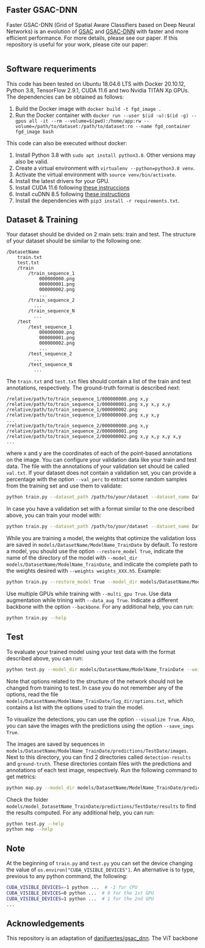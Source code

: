 ## Faster GSAC-DNN
Faster GSAC-DNN (Grid of Spatial Aware Classifiers based on Deep Neural Networks) is an evolution of
[GSAC](https://www.sciencedirect.com/science/article/abs/pii/S0923596521000023) and
[GSAC-DNN](https://www.sciencedirect.com/science/article/pii/S1051200422000902?via%3Dihub) with faster and more
efficient performance. For more details, please see our paper. If this repository is useful for your work, please cite
our paper:

```

``` 

## Software requeriments

This code has been tested on Ubuntu 18.04.6 LTS with Docker 20.10.12, Python 3.8, TensorFlow 2.9.1, CUDA 11.6 and two
Nvidia TITAN Xp GPUs. The dependencies can be obtained as follows:

1. Build the Docker image with `docker build -t fgd_image .`
2. Run the Docker container with `docker run --user $(id -u):$(id -g) --gpus all -it --rm --volume=$(pwd):/home/app:rw --volume=/path/to/dataset:/path/to/dataset:ro --name fgd_container fgd_image bash`

This code can also be executed without docker:

1. Install Python 3.8 with `sudo apt install python3.8`. Other versions may also be valid.
2. Create a virtual environment with `virtualenv --python=python3.8 venv`.
3. Activate the virtual environment with `source venv/bin/activate`.
4. Install the latest drivers for your GPU.
5. Install CUDA 11.6 following [these instruccions](https://developer.nvidia.com/cuda-downloads)
6. Install cuDNN 8.5 following [these instructions](https://docs.nvidia.com/deeplearning/cudnn/install-guide/index.html#installlinux-deb)
7. Install the dependencies with `pip3 install -r requirements.txt`.

## Dataset & Training

Your dataset should be divided on 2 main sets: train and test. The structure of your dataset should be similar to the
following one:
```
/DatasetName
    train.txt
    test.txt
    /train
        /train_sequence_1
            000000000.png
            000000001.png
            000000002.png
            ...
        /train_sequence_2
          ...
        /train_sequence_N
          ...
    /test
        /test_sequence_1
            000000000.png
            000000001.png
            000000002.png
            ...
        /test_sequence_2
          ...
        /test_sequence_N
          ...
```
The `train.txt` and `test.txt` files should contain a list of the train and test annotations, respectively. The
ground-truth format is described next:
```
/relative/path/to/train_sequence_1/000000000.png x,y
/relative/path/to/train_sequence_1/000000001.png x,y x,y x,y
/relative/path/to/train_sequence_1/000000002.png
/relative/path/to/train_sequence_1/000000000.png x,y x,y
...
/relative/path/to/train_sequence_2/000000000.png x,y
/relative/path/to/train_sequence_2/000000001.png
/relative/path/to/train_sequence_2/000000002.png x,y x,y x,y x,y
...
```
where x and y are the coordinates of each of the point-based annotations on the image. You can configure your validation
data like your train and test data. The file with the annotations of your validation set should be called `val.txt`. If
your dataset does not contain a validation set, you can provide a percentage with the option `--val_perc` to extract
some random samples from the training set and use them to validate:

```bash
python train.py --dataset_path /path/to/your/dataset --dataset_name DatasetName --val_perc 0.1 --input_dim 224 224 3 --grid_dim 20 20
```

In case you have a validation set with a format similar to the one described above, you can train your model with:

```bash
python train.py --dataset_path /path/to/your/dataset --dataset_name DatasetName --input_dim 224 224 3 --grid_dim 20 20
```

While you are training a model, the weights that optimize the validation loss are saved in 
`models/DatasetName/ModelName_TrainDate` by default. To restore a model, you should use the option
`--restore_model True`, indicate the name of the directory of the model with
`--model_dir models/DatasetName/ModelName_TrainDate`, and indicate the complete path to the weights desired with
`--weights weights_XXX.h5`. Example:

```bash
python train.py --restore_model True --model_dir models/DatasetName/ModelName_TrainDate --weights weights_057.h5 --dataset_path /path/to/your/dataset --dataset_name DatasetName --input_dim 224 224 3 --grid_dim 20 20
```

Use multiple GPUs while training with `--multi_gpu True`. Use data augmentation while trining with `--data_aug True`.
Indicate a different backbone with the option `--backbone`. For any additional help, you can run:

```bash
python train.py --help
```

## Test

To evaluate your trained model using your test data with the format described above, you can run:

```bash
python test.py --model_dir models/DatasetName/ModelName_TrainDate --weights weights_057.h5 --dataset_path /path/to/your/dataset --dataset_name DatasetName --dataset_name DatasetName --input_dim 224 224 3 --grid_dim 20 20
```

Note that options related to the structure of the network should not be changed from training to test. In case you do
not remember any of the options, read the file `models/DatasetName/ModelName_TrainDate/log_dir/options.txt`, which
contains a list with the options used to train the model.

To visualize the detections, you can use the option `--visualize True`. Also, you can save the images with the
predictions using the option `--save_imgs True`.

The images are saved by sequences in `models/DatasetName/ModelName_TrainDate/predictions/TestDate/images`. Next to this
directory, you can find 2 directories called `detection-results` and `ground-truth`. These directories contain files
with the predictions and annotations of each test image, respectively. Run the following command to get metrics:

```bash
python map.py --model_dir models/DatasetName/ModelName_TrainDate/predictions/TestDate --img_width 224 --img_height 224
```

Check the folder `models/model_DatasetName_TrainDate/predictions/TestDate/results` to find the results computed. For
any additional help, you can run:

```bash
python test.py --help
python map --help
```

## Note

At the beginning of `train.py` and `test.py` you can set the device changing the value of
`os.environ["CUDA_VISIBLE_DEVICES"]`. An alternative is to type, previous to any python command, the following:

```bash
CUDA_VISIBLE_DEVICES=-1 python ...  # -1 for CPU
CUDA_VISIBLE_DEVICES=0 python ...  # 0 for the 1st GPU
CUDA_VISIBLE_DEVICES=1 python ...  # 1 for the 2nd GPU
...
```

## Acknowledgements
This repository is an adaptation of
[danifuertes/gsac_dnn](https://github.com/danifuertes/gsac_dnn). The ViT backbone
